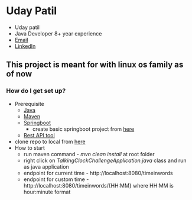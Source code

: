 # Uday Patil
* Uday patil
* Java Developer 8+ year experience
* [Email](patiludayk@gmail.com)
* [LinkedIn](https://www.linkedin.com/in/patiludayk/)


## This project is meant for with linux os family as of now

### How do I get set up? ###
* Prerequisite
    * [Java](https://www.oracle.com/uk/java/technologies/javase/javase8-archive-downloads.html)
    * [Maven](https://maven.apache.org/download.cgi)
    * [Springboot](https://spring.io)
        * create basic springboot project from [here](https://start.spring.io)
    * [Rest API tool](https://www.postman.com/downloads/)
* clone repo to local from [here](https://github.com/patiludayk/talkingclock.git)
* How to start
  * run maven command - _mvn clean install_ at root folder
  * right click on _TalkingClockChallengeApplication.java_ class and run as java application
  * endpoint for current time - http://localhost:8080/timeinwords
  * endpoint for custom time - http://localhost:8080/timeinwords/{HH:MM} where HH:MM is hour:minute format
